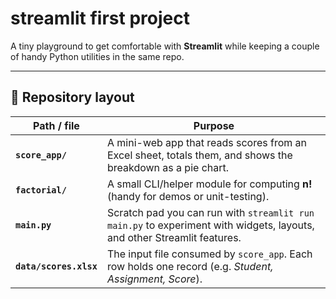# streamlit first project

A tiny playground to get comfortable with **Streamlit** while keeping a couple of handy Python utilities in the same repo.

---

## 📁 Repository layout

| Path / file | Purpose |
|-------------|---------|
| **`score_app/`** | A mini-web app that reads scores from an Excel sheet, totals them, and shows the breakdown as a pie chart. |
| **`factorial/`** | A small CLI/helper module for computing **n!** (handy for demos or unit-testing). |
| **`main.py`** | Scratch pad you can run with `streamlit run main.py` to experiment with widgets, layouts, and other Streamlit features. |
| **`data/scores.xlsx`** | The input file consumed by `score_app`. Each row holds one record (e.g. *Student, Assignment, Score*). |

